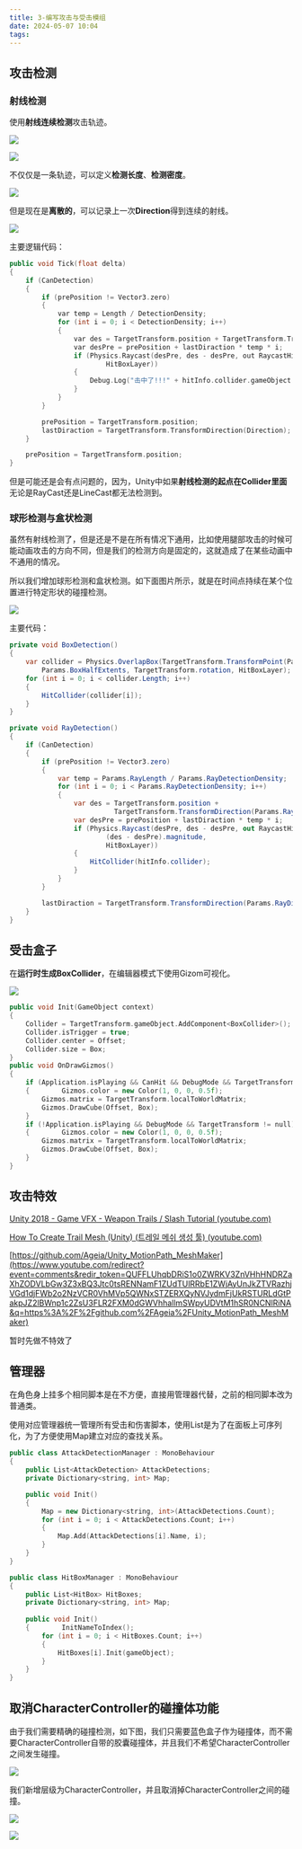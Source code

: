 ```yaml
---
title: 3-编写攻击与受击模组
date: 2024-05-07 10:04
tags:
---
```

## 攻击检测

### 射线检测

使用**射线连续检测**攻击轨迹。

![](images/posts/Pasted%20image%2020240507142849.png)

![](images/posts/Pasted%20image%2020240507142845.png)

不仅仅是一条轨迹，可以定义**检测长度**、**检测密度**。

![](images/posts/Pasted%20image%2020240507161643.png)

但是现在是**离散的**，可以记录上一次**Direction**得到连续的射线。

![](images/posts/Pasted%20image%2020240507164424.png)

主要逻辑代码：

```cpp
public void Tick(float delta)
{
	if (CanDetection)
	{
		if (prePosition != Vector3.zero)
		{
			var temp = Length / DetectionDensity;
			for (int i = 0; i < DetectionDensity; i++)
			{
				var des = TargetTransform.position + TargetTransform.TransformDirection(Direction) * temp * i;
				var desPre = prePosition + lastDiraction * temp * i;
				if (Physics.Raycast(desPre, des - desPre, out RaycastHit hitInfo, (des - desPre).magnitude,
						HitBoxLayer))
				{
					Debug.Log("击中了!!!" + hitInfo.collider.gameObject.name);
				}
			}
		}

		prePosition = TargetTransform.position;
		lastDiraction = TargetTransform.TransformDirection(Direction);
	}

	prePosition = TargetTransform.position;
}
```

但是可能还是会有点问题的，因为，Unity中如果**射线检测的起点在Collider里面**无论是RayCast还是LineCast都无法检测到。

### 球形检测与盒状检测

虽然有射线检测了，但是还是不是在所有情况下通用，比如使用腿部攻击的时候可能动画攻击的方向不同，但是我们的检测方向是固定的，这就造成了在某些动画中不通用的情况。

所以我们增加球形检测和盒状检测。如下面图片所示，就是在时间点持续在某个位置进行特定形状的碰撞检测。

![](images/posts/Pasted%20image%2020240510191314.png)

主要代码：

```csharp
private void BoxDetection()
{
	var collider = Physics.OverlapBox(TargetTransform.TransformPoint(Params.BoxCenter),
		Params.BoxHalfExtents, TargetTransform.rotation, HitBoxLayer);
	for (int i = 0; i < collider.Length; i++)
	{
		HitCollider(collider[i]);
	}
}

private void RayDetection()
{
	if (CanDetection)
	{
		if (prePosition != Vector3.zero)
		{
			var temp = Params.RayLength / Params.RayDetectionDensity;
			for (int i = 0; i < Params.RayDetectionDensity; i++)
			{
				var des = TargetTransform.position +
						  TargetTransform.TransformDirection(Params.RayDirection) * temp * i;
				var desPre = prePosition + lastDiraction * temp * i;
				if (Physics.Raycast(desPre, des - desPre, out RaycastHit hitInfo,
						(des - desPre).magnitude,
						HitBoxLayer))
				{
					HitCollider(hitInfo.collider);
				}
			}
		}

		lastDiraction = TargetTransform.TransformDirection(Params.RayDirection);
	}
}
```
## 受击盒子

在**运行时生成BoxCollider**，在编辑器模式下使用Gizom可视化。

![](images/posts/Pasted%20image%2020240509152004.png)

```cpp
public void Init(GameObject context)  
{  
    Collider = TargetTransform.gameObject.AddComponent<BoxCollider>();  
    Collider.isTrigger = true;  
    Collider.center = Offset;  
    Collider.size = Box;  
}
public void OnDrawGizmos()  
{  
    if (Application.isPlaying && CanHit && DebugMode && TargetTransform != null)  
    {        Gizmos.color = new Color(1, 0, 0, 0.5f);  
        Gizmos.matrix = TargetTransform.localToWorldMatrix;  
        Gizmos.DrawCube(Offset, Box);  
    }  
    if (!Application.isPlaying && DebugMode && TargetTransform != null)  
    {        Gizmos.color = new Color(1, 0, 0, 0.5f);  
        Gizmos.matrix = TargetTransform.localToWorldMatrix;  
        Gizmos.DrawCube(Offset, Box);  
    }
}
```

## 攻击特效

[Unity 2018 - Game VFX - Weapon Trails / Slash Tutorial (youtube.com)](https://www.youtube.com/watch?v=c8hijUge7IY)

[How To Create Trail Mesh (Unity) (트레일 메쉬 생성 툴) (youtube.com)](https://www.youtube.com/watch?v=mRDcL3MDzXw)

[https://github.com/Ageia/Unity_MotionPath_MeshMaker](https://www.youtube.com/redirect?event=comments&redir_token=QUFFLUhqbDRiS1o0ZWRKV3ZnVHhHNDRZaXhZODVLbGw3Z3xBQ3Jtc0tsRENNamF1ZUdTUlRRbE1ZWjAyUnJkZTVRazhjVGd1djFWb2o2NzVCR0VhMVp5QWNxSTZERXQyNVJydmFjUkRSTURLdGtPakpJZ2lBWnp1c2ZsU3FLR2FXM0dGWVhhallmSWpyUDVtM1hSR0NCNlRiNA&q=https%3A%2F%2Fgithub.com%2FAgeia%2FUnity_MotionPath_MeshMaker)

暂时先做不特效了

## 管理器

在角色身上挂多个相同脚本是在不方便，直接用管理器代替，之前的相同脚本改为普通类。

使用对应管理器统一管理所有受击和伤害脚本，使用List是为了在面板上可序列化，为了方便使用Map建立对应的查找关系。

```cpp
public class AttackDetectionManager : MonoBehaviour  
{  
    public List<AttackDetection> AttackDetections;  
    private Dictionary<string, int> Map;

	public void Init()  
	{  
	    Map = new Dictionary<string, int>(AttackDetections.Count);  
	    for (int i = 0; i < AttackDetections.Count; i++)  
	    {        
		    Map.Add(AttackDetections[i].Name, i);  
	    }
	}
}

public class HitBoxManager : MonoBehaviour  
{  
    public List<HitBox> HitBoxes;  
    private Dictionary<string, int> Map;  
  
    public void Init()  
    {        InitNameToIndex();  
        for (int i = 0; i < HitBoxes.Count; i++)  
        {            
	        HitBoxes[i].Init(gameObject);  
        }    
    }
}
```

## 取消CharacterController的碰撞体功能

由于我们需要精确的碰撞检测，如下图，我们只需要蓝色盒子作为碰撞体，而不需要CharacterController自带的胶囊碰撞体，并且我们不希望CharacterController之间发生碰撞。

![](images/posts/Pasted%20image%2020240510191923.png)

我们新增层级为CharacterController，并且取消掉CharacterController之间的碰撞。

![](images/posts/Pasted%20image%2020240510192625.png)

![](images/posts/Pasted%20image%2020240510192741.png)